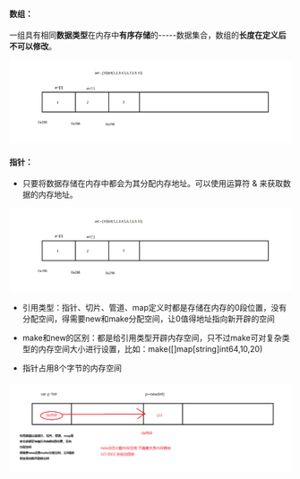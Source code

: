 ####    数组：

一组具有相同**数据类型**在内存中**有序存储**的-----数据集合，数组的**长度在定义后不可以修改**。

<img src="../img/image-20200623210651227.png" alt="image-20200623210651227" />

#### **指针**：

+ 只要将数据存储在内存中都会为其分配内存地址。可以使用运算符 & 来获取数据的内存地址。

<img src="../img/image-20200623210651227.png" alt="image-20200623210651227"  />

+ 引用类型：指针、切片、管道、map定义时都是存储在内存的0段位置，没有分配空间，得需要new和make分配空间，让0值得地址指向新开辟的空间

+ make和new的区别：都是给引用类型开辟内存空间，只不过make可对复杂类型的内存空间大小进行设置，比如：make([]map[string]int64,10,20)
+ 指针占用8个字节的内存空间

##### ![image-20200623213446061](..\img\image-20200623213446061.png)